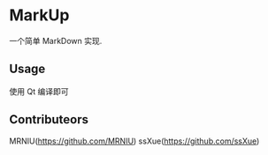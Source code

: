 # MarkUp

一个简单 MarkDown 实现.

## Usage

使用 Qt 编译即可

## Contributeors

MRNIU(https://github.com/MRNIU)
ssXue(https://github.com/ssXue)

